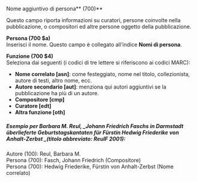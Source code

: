 Nome aggiuntivo di persona** (700)**

Questo campo riporta informazioni su curatori, persone coinvolte nella pubblicazione, o compositori ed altre persone oggetto della pubblicazione.

**Persona (700 $a)**  
Inserisci il nome. Questo campo è collegato all’indice  **Nomi di persona**.

**Funzione (700 $4)**  
Seleziona dai seguenti (i codici di tre lettere si riferiscono ai codici MARC):
- **Nome correlato [asn]**: come festeggiato, nome nel titolo, collezionista, autore di testi, altro nome, ecc.  
- **Autore secondario [aut]**: menziona qui autori aggiuntivi se la pubblicazione ha più di un autore.  
- **Compositore [cmp]**  
- **Curatore [edt]**
- **Altra funzione [oth]**  
##### Esempio per Barbara M. Reul, _Johann Friedrich Faschs in Darmstadt überlieferte Geburtstagskantaten für Fürstin Hedwig Friederike von Anhalt-Zerbst _(titolo abbreviato: ReulF 2001):  
Autore (100): Reul, Barbara M.  
Persona (700): Fasch, Johann Friedrich (Compositore)  
Persona (700): Hedwig Friederike, Fürstin von Anhalt-Zerbst (Nome correlato) 